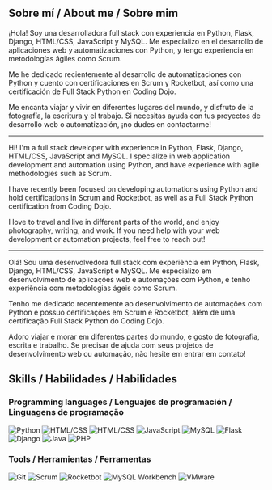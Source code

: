 ## Sobre mí / About me / Sobre mim

¡Hola! Soy una desarrolladora full stack con experiencia en Python, Flask, Django, HTML/CSS, JavaScript y MySQL. Me especializo en el desarrollo de aplicaciones web y automatizaciones con Python, y tengo experiencia en metodologías ágiles como Scrum.

Me he dedicado recientemente al desarrollo de automatizaciones con Python y cuento con certificaciones en Scrum y Rocketbot, así como una certificación de Full Stack Python en Coding Dojo.

Me encanta viajar y vivir en diferentes lugares del mundo, y disfruto de la fotografía, la escritura y el trabajo. Si necesitas ayuda con tus proyectos de desarrollo web o automatización, ¡no dudes en contactarme!

---

Hi! I'm a full stack developer with experience in Python, Flask, Django, HTML/CSS, JavaScript and MySQL. I specialize in web application development and automation using Python, and have experience with agile methodologies such as Scrum.

I have recently been focused on developing automations using Python and hold certifications in Scrum and Rocketbot, as well as a Full Stack Python certification from Coding Dojo.

I love to travel and live in different parts of the world, and enjoy photography, writing, and work. If you need help with your web development or automation projects, feel free to reach out!

---

Olá! Sou uma desenvolvedora full stack com experiência em Python, Flask, Django, HTML/CSS, JavaScript e MySQL. Me especializo em desenvolvimento de aplicações web e automações com Python, e tenho experiência com metodologias ágeis como Scrum.

Tenho me dedicado recentemente ao desenvolvimento de automações com Python e possuo certificações em Scrum e Rocketbot, além de uma certificação Full Stack Python do Coding Dojo.

Adoro viajar e morar em diferentes partes do mundo, e gosto de fotografia, escrita e trabalho. Se precisar de ajuda com seus projetos de desenvolvimento web ou automação, não hesite em entrar em contato!

## Skills / Habilidades / Habilidades

### Programming languages / Lenguajes de programación / Linguagens de programação

 ![Python](https://img.shields.io/badge/-Python-blue?logo=python&logoColor=white&style=flat)  ![HTML/CSS](https://img.shields.io/badge/-HTML%2FCSS-orange?logo=html5&logoColor=white&style=flat) ![HTML/CSS](https://img.shields.io/badge/-HTML%2FCSS-blue?logo=css3&logoColor=white&style=flat)  ![JavaScript](https://img.shields.io/badge/-JavaScript-yellow?logo=javascript&logoColor=white&style=flat)  ![MySQL](https://img.shields.io/badge/-MySQL-blue?logo=mysql&logoColor=white&style=flat)  ![Flask](https://img.shields.io/badge/-Flask-black?logo=flask&logoColor=white&style=flat)  ![Django](https://img.shields.io/badge/-Django-green?logo=django&logoColor=white&style=flat)  ![Java](https://img.shields.io/badge/-Java-red?logo=java&logoColor=white&style=flat)  ![PHP](https://img.shields.io/badge/-PHP-purple?logo=php&logoColor=white&style=flat)


### Tools / Herramientas / Ferramentas

![Git](https://img.shields.io/badge/-Git-red?logo=git&logoColor=white&style=flat)  ![Scrum](https://img.shields.io/badge/-Scrum-orange?logo=scrum&logoColor=white&style=flat)  ![Rocketbot](https://img.shields.io/badge/-Rocketbot-blue?logo=rocket&logoColor=white&style=flat)  ![MySQL Workbench](https://img.shields.io/badge/-MySQL%20Workbench-blue?logo=mysql&logoColor=white&style=flat)  ![VMware](https://img.shields.io/badge/-VMware-lightgray?logo=vmware&logoColor=white&style=flat)  

